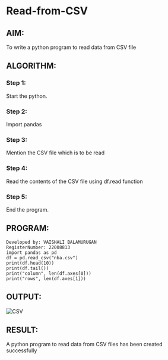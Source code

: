 # Read-from-CSV

## AIM:
To write a python program to read data from CSV file
## ALGORITHM:
### Step 1:
Start the python.
### Step 2:
Import pandas
### Step 3:
Mention the CSV file which is to be read
### Step 4:
Read the contents of the CSV file using df.read function
### Step 5:
End the program.
## PROGRAM:
```
Developed by: VAISHALI BALAMURUGAN
RegisterNumber: 22008813
import pandas as pd
df = pd.read_csv("nba.csv")
print(df.head(10))
print(df.tail())
print("column", len(df.axes[0]))
print("rows", len(df.axes[1]))
```
## OUTPUT:
![CSV](https://user-images.githubusercontent.com/119390134/213993939-88163131-6879-4632-ae5f-5124d08ce5e6.png)

## RESULT:
A python program to read data from CSV files has been created successfully
